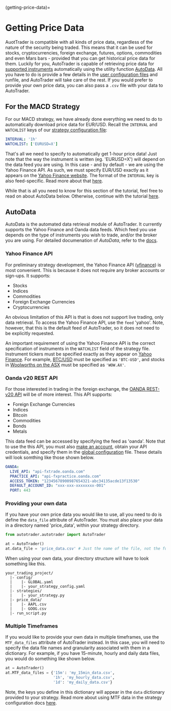 (getting-price-data)=
# Getting Price Data


AuotTrader is compatible with all kinds of price data, regardless of the nature of the security being traded. This means that
it can be used for stocks, cryptocurrencies, foreign exchange, futures, options, commodities and even Mars bars - provided that 
you can get historical price data for them. Luckily for you, AutoTrader is capable of retrieving price data for 
[supported instruments](../supported-api) automatically using the utility function [AutoData](autodata-docs). All you have 
to do is provide a few details in the [user configuration files](userfiles) and runfile, and AutoTrader will take care of 
the rest. If you would prefer to provide your own price data, you can also pass a `.csv` file with your data to AutoTrader.

## For the MACD Strategy
For our MACD strategy, we have already done everything we need to do to automatically download price data for EUR/USD. Recall the
`INTERVAL` and `WATCHLIST` keys of our [strategy configuration file](strategy#strategy-configuration):

```yaml
INTERVAL: '1h'
WATCHLIST: ['EURUSD=X']
```

That's all we need to specify to automatically get 1-hour price data! Just note that the way the instrument is written (eg. 'EURUSD=X') 
will depend on the data feed you are using. In this case - and by default - we are using the Yahoo Finance API. As such,
we must specify EUR/USD exactly as it appears on the [Yahoo Finance website](https://finance.yahoo.com/quote/EURUSD=X/). The format
of the `INTERVAL` key is also feed-specific. Read more about that [here](../docs/autodata#candlestick-granularity-format-1).

While that is all you need to know for this section of the tutorial, feel free to read on about AutoData below. Otherwise,
continue with the tutorial [here](backtesting).


## AutoData
AutoData is the automated data retrieval module of AutoTrader. It currently supports the Yahoo Finance and Oanda data feeds. 
Which feed you use depends on the type of instruments you wish to trade, and/or the broker you are using. For detailed documenation
of *AutoData*, refer to the [docs](autodata-docs).


### Yahoo Finance API
For preliminary strategy development, the Yahoo Finance API ([yfinance](https://pypi.org/project/yfinance/)) is most convenient. This
is because it does not require any broker accounts or sign-ups. It supports:
- Stocks
- Indices
- Commodities
- Foreign Exchange Currencies
- Cryptocurrencies

An obvious limitation of this API is that is does not support live trading, only data retrieval. To access the Yahoo Finance API,
use the `feed` 'yahoo'. Note, however, that this is the default feed of AutoTrader, so it does not need to be explicitly requested.

An important requirement of using the Yahoo Finance API is the correct specification of instruments in the `WATCHLIST` 
field of the strategy file. Instrument tickers must be specified exactly as they appear on 
[Yahoo Finance](https://finance.yahoo.com/). For example, 
[BTC/USD](https://au.finance.yahoo.com/quote/BTC-USD?p=BTC-USD&.tsrc=fin-srch) must be specified as `'BTC-USD'`, and stocks in 
[Woolworths on the ASX](https://au.finance.yahoo.com/quote/WOW.AX?p=WOW.AX&.tsrc=fin-srch) must be specified as `'WOW.AX'`.


### Oanda v20 REST API
For those interested in trading in the foreign exchange, the 
[OANDA REST-v20 API](https://developer.oanda.com/rest-live-v20/introduction/) will be of more interest. This API supports:
- Foreign Exchange Currencies
- Indices
- Bitcoin
- Commodities
- Bonds
- Metals


This data feed can be accessed by specifying the feed as 'oanda'. Note that to use the this API, you must also 
[make an account](https://www.oanda.com/au-en/trading/), obtain your API credentials, and specify them in the 
[global configuration](global-configuration) file. These details will look somthing like those shown below.

```yaml
OANDA:
  LIVE_API: "api-fxtrade.oanda.com"
  PRACTICE_API: "api-fxpractice.oanda.com"
  ACCESS_TOKEN: "12345678900987654321-abc34135acde13f13530"
  DEFAULT_ACCOUNT_ID: "xxx-xxx-xxxxxxxx-001"
  PORT: 443
```


### Providing your own data
If you have your own price data you would like to use, all you need to do is define the `data_file` attribute of AutoTrader. 
You must also place your data in a directory named 'price_data', within your strategy directory.

```python
from autotrader.autotrader import AutoTrader

at = AutoTrader()
at.data_file = 'price_data.csv' # Just the name of the file, not the full path
```

When using your own data, your directory structure will have to look something like this.

```
your_trading_project/
  |- config/
  |    |- GLOBAL.yaml
  |    |- your_strategy_config.yaml
  |- strategies/
  |    |- your_strategy.py
  |- price_data/
  |    |- AAPL.csv
  |    |- GOOG.csv
  |- run_script.py
```

### Multiple Timeframes
If you would like to provide your own data in multiple timeframes, use the `MTF_data_files` attribute of AutoTrader instead. In this case, you
will need to specify the data file names and granularity associated with them in a dictionary. For example, if you have 15-minute, hourly and 
daily data files, you would do something like shown below.

```python
at = AutoTrader()
at.MTF_data_files = {'15m': 'my_15min_data.csv', 
                     '1h', 'my_hourly_data.csv', 
                     '1d': 'my_daily_data.csv'}
```

Note, the keys you define in this dictionary will appear in the `data` dictionary provided to your strategy. Read more about using MTF data in 
the strategy configuration docs
[here](https://kieran-mackle.github.io/AutoTrader/docs/configuration-strategy#overview-of-options).

